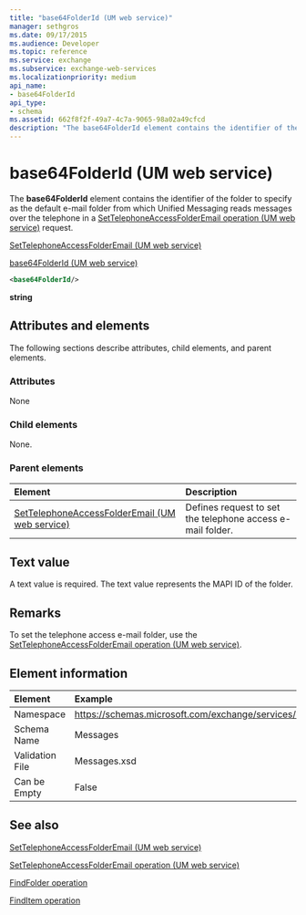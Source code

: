 ```yaml
---
title: "base64FolderId (UM web service)"
manager: sethgros
ms.date: 09/17/2015
ms.audience: Developer
ms.topic: reference
ms.service: exchange
ms.subservice: exchange-web-services
ms.localizationpriority: medium
api_name:
- base64FolderId
api_type:
- schema
ms.assetid: 662f8f2f-49a7-4c7a-9065-98a02a49cfcd
description: "The base64FolderId element contains the identifier of the folder to specify as the default e-mail folder from which Unified Messaging reads messages over the telephone in a SetTelephoneAccessFolderEmail operation (UM web service) request."
---
```


# base64FolderId (UM web service)

The **base64FolderId** element contains the identifier of the folder to specify as the default e-mail folder from which Unified Messaging reads messages over the telephone in a [SetTelephoneAccessFolderEmail operation (UM web service)](settelephoneaccessfolderemail-operation-um-web-service.md) request. 
  
[SetTelephoneAccessFolderEmail (UM web service)](settelephoneaccessfolderemail-um-web-service.md)
  
[base64FolderId (UM web service)](base64folderid-um-web-service.md)
  
```xml
<base64FolderId/>
```

 **string**
## Attributes and elements

The following sections describe attributes, child elements, and parent elements.
  
### Attributes

None
  
### Child elements

None.
  
### Parent elements

|**Element**|**Description**|
|:-----|:-----|
|[SetTelephoneAccessFolderEmail (UM web service)](settelephoneaccessfolderemail-um-web-service.md) <br/> |Defines request to set the telephone access e-mail folder.  <br/> |
   
## Text value

A text value is required. The text value represents the MAPI ID of the folder.
  
## Remarks

To set the telephone access e-mail folder, use the [SetTelephoneAccessFolderEmail operation (UM web service)](settelephoneaccessfolderemail-operation-um-web-service.md).
  
## Element information

| Element | Example |
|:-----|:-----|
|Namespace  <br/> |https://schemas.microsoft.com/exchange/services/2006/messages  <br/> |
|Schema Name  <br/> |Messages  <br/> |
|Validation File  <br/> |Messages.xsd  <br/> |
|Can be Empty  <br/> |False  <br/> |
   
## See also



[SetTelephoneAccessFolderEmail (UM web service)](settelephoneaccessfolderemail-um-web-service.md)
  
[SetTelephoneAccessFolderEmail operation (UM web service)](settelephoneaccessfolderemail-operation-um-web-service.md)
  
[FindFolder operation](findfolder-operation.md)
  
[FindItem operation](finditem-operation.md)

